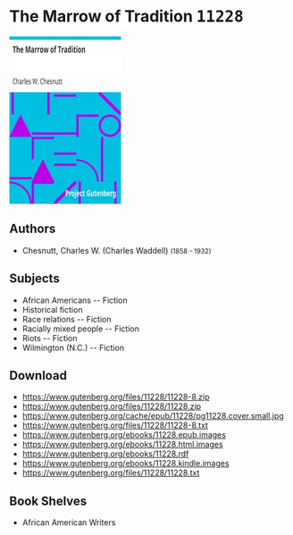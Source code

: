 # The Marrow of Tradition <kbd>11228</kbd>

![](./cover.medium.jpg "")

## Authors


 - Chesnutt, Charles W. (Charles Waddell) <small>(1858 - 1932)</small>

## Subjects


 - African Americans -- Fiction
 - Historical fiction
 - Race relations -- Fiction
 - Racially mixed people -- Fiction
 - Riots -- Fiction
 - Wilmington (N.C.) -- Fiction

## Download


 - https://www.gutenberg.org/files/11228/11228-8.zip
 - https://www.gutenberg.org/files/11228/11228.zip
 - https://www.gutenberg.org/cache/epub/11228/pg11228.cover.small.jpg
 - https://www.gutenberg.org/files/11228/11228-8.txt
 - https://www.gutenberg.org/ebooks/11228.epub.images
 - https://www.gutenberg.org/ebooks/11228.html.images
 - https://www.gutenberg.org/ebooks/11228.rdf
 - https://www.gutenberg.org/ebooks/11228.kindle.images
 - https://www.gutenberg.org/files/11228/11228.txt

## Book Shelves


 - African American Writers
